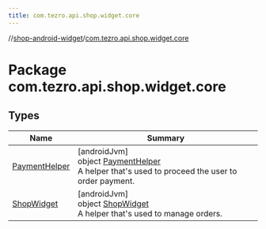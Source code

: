 ```yaml
---
title: com.tezro.api.shop.widget.core
---
```

//[shop-android-widget](../../index.html)/[com.tezro.api.shop.widget.core](index.html)



# Package com.tezro.api.shop.widget.core



## Types


| Name | Summary |
|---|---|
| [PaymentHelper](-payment-helper/index.html) | [androidJvm]<br>object [PaymentHelper](-payment-helper/index.html)<br>A helper that's used to proceed the user to order payment. |
| [ShopWidget](-shop-widget/index.html) | [androidJvm]<br>object [ShopWidget](-shop-widget/index.html)<br>A helper that's used to manage orders. |

